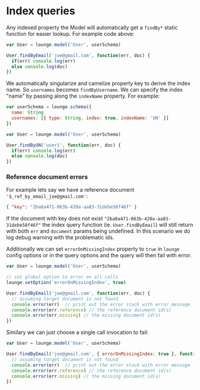 # Index queries <a id="queries"></a>

Any indexed property the Model will automatically get a `findBy*` static function for easier lookup.
For example code above:

```js
var User = lounge.model('User', userSchema)

User.findByEmail('joe@gmail.com', function(err, doc) {
  if(err) console.log(err)
  else console.log(doc)
})
```

We automatically singularize and camelize property key to derive the index name. So `usernames` becomes `findByUsername`.
We can specify the index "name" by passing along the `indexName` property. For example:

```js
var userSchema = lounge.schema({
  name: String
  usernames: [{ type: String, index: true, indexName: 'UN' }]
})

var User = lounge.model('User', userSchema)

User.findByUN('user1', function(err, doc) {
  if(err) console.log(err)
  else console.log(doc)
})
```

### Reference document errors

For example lets say we have a reference document `'$_ref_by_email_joe@gmail.com'`:

```json
{ "key": "2ba8a471-063b-420a-aa83-31debe58f46f" }
```

If the document with key does not exist `"2ba8a471-063b-420a-aa83-31debe58f46f"` the index query function (ie. `User.findByEmail`) will still return with both `err` and `document` params being undefined. In this scenario we do log debug warning with the problematic ids.

Additionally we can set `errorOnMissingIndex` property to `true` in `lounge` config options or in the query options and the query will then fail with error.

```js
var User = lounge.model('User', userSchema)

// set global option to error on all calls
lounge.setOption('errorOnMissingIndex', true)

User.findByEmail('joe@gmail.com', function(err, doc) {
  // assuming target document is not found
  console.error(err)  // print out the error stack with error message
  console.error(err.reference) // the reference document id(s)
  console.error(err.missing) // the missing document id(s)
})
``` 

Similary we can just choose a single call invocation to fail:

```js
var User = lounge.model('User', userSchema)

User.findByEmail('joe@gmail.com', { errorOnMissingIndex: true }, function(err, doc) {
  // assuming target document is not found
  console.error(err)  // print out the error stack with error message
  console.error(err.reference) // the reference document id(s)
  console.error(err.missing) // the missing document id(s)
})
``` 
